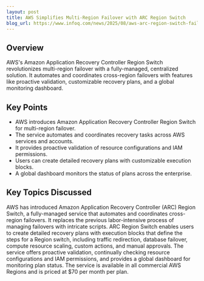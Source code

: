 ```yaml
---
layout: post 
title: AWS Simplifies Multi-Region Failover with ARC Region Switch
blog_url: https://www.infoq.com/news/2025/08/aws-arc-region-switch-failover/?utm_source=tldrdevops 
---
```


## Overview

AWS's Amazon Application Recovery Controller Region Switch revolutionizes multi-region failover with a fully-managed, centralized solution. It automates and coordinates cross-region failovers with features like proactive validation, customizable recovery plans, and a global monitoring dashboard.

## Key Points

- AWS introduces Amazon Application Recovery Controller Region Switch for multi-region failover.
- The service automates and coordinates recovery tasks across AWS services and accounts.
- It provides proactive validation of resource configurations and IAM permissions.
- Users can create detailed recovery plans with customizable execution blocks.
- A global dashboard monitors the status of plans across the enterprise.

## Key Topics Discussed

AWS has introduced Amazon Application Recovery Controller (ARC) Region Switch, a fully-managed service that automates and coordinates cross-region failovers. It replaces the previous labor-intensive process of managing failovers with intricate scripts. ARC Region Switch enables users to create detailed recovery plans with execution blocks that define the steps for a Region switch, including traffic redirection, database failover, compute resource scaling, custom actions, and manual approvals. The service offers proactive validation, continually checking resource configurations and IAM permissions, and provides a global dashboard for monitoring plan status. The service is available in all commercial AWS Regions and is priced at $70 per month per plan.

